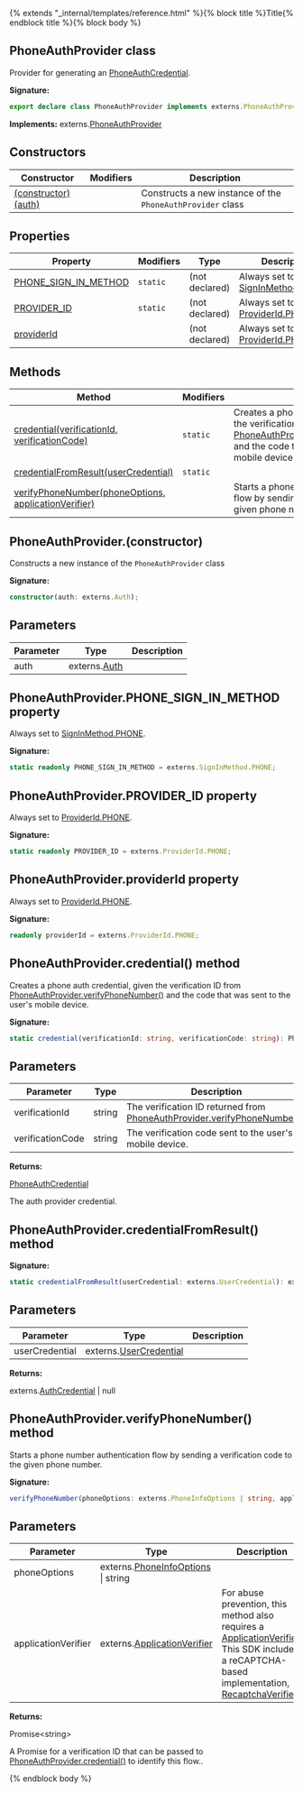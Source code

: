 {% extends "_internal/templates/reference.html" %}{% block title %}Title{% endblock title %}{% block body %}
## PhoneAuthProvider class

Provider for generating an [PhoneAuthCredential](./auth.phoneauthcredential.md#phoneauthcredential_class)<!-- -->.

<b>Signature:</b>

```typescript
export declare class PhoneAuthProvider implements externs.PhoneAuthProvider 
```
<b>Implements:</b> externs.[PhoneAuthProvider](./auth-types.phoneauthprovider.md#phoneauthprovider_class)

## Constructors

|  Constructor | Modifiers | Description |
|  --- | --- | --- |
|  [(constructor)(auth)](./auth.phoneauthprovider.md#phoneauthproviderconstructor) |  | Constructs a new instance of the <code>PhoneAuthProvider</code> class |

## Properties

|  Property | Modifiers | Type | Description |
|  --- | --- | --- | --- |
|  [PHONE\_SIGN\_IN\_METHOD](./auth.phoneauthprovider.md#phoneauthproviderphone_sign_in_method_property) | <code>static</code> | (not declared) | Always set to [SignInMethod.PHONE](./auth-types.md#signinmethodphone_enummember)<!-- -->. |
|  [PROVIDER\_ID](./auth.phoneauthprovider.md#phoneauthproviderprovider_id_property) | <code>static</code> | (not declared) | Always set to [ProviderId.PHONE](./auth-types.md#provideridphone_enummember)<!-- -->. |
|  [providerId](./auth.phoneauthprovider.md#phoneauthproviderproviderid_property) |  | (not declared) | Always set to [ProviderId.PHONE](./auth-types.md#provideridphone_enummember)<!-- -->. |

## Methods

|  Method | Modifiers | Description |
|  --- | --- | --- |
|  [credential(verificationId, verificationCode)](./auth.phoneauthprovider.md#phoneauthprovidercredential_method) | <code>static</code> | Creates a phone auth credential, given the verification ID from [PhoneAuthProvider.verifyPhoneNumber()](./auth.phoneauthprovider.md#phoneauthproviderverifyphonenumber_method) and the code that was sent to the user's mobile device. |
|  [credentialFromResult(userCredential)](./auth.phoneauthprovider.md#phoneauthprovidercredentialfromresult_method) | <code>static</code> |  |
|  [verifyPhoneNumber(phoneOptions, applicationVerifier)](./auth.phoneauthprovider.md#phoneauthproviderverifyphonenumber_method) |  | Starts a phone number authentication flow by sending a verification code to the given phone number. |

## PhoneAuthProvider.(constructor)

Constructs a new instance of the `PhoneAuthProvider` class

<b>Signature:</b>

```typescript
constructor(auth: externs.Auth);
```

## Parameters

|  Parameter | Type | Description |
|  --- | --- | --- |
|  auth | externs.[Auth](./auth-types.auth.md#auth_interface) |  |

## PhoneAuthProvider.PHONE\_SIGN\_IN\_METHOD property

Always set to [SignInMethod.PHONE](./auth-types.md#signinmethodphone_enummember)<!-- -->.

<b>Signature:</b>

```typescript
static readonly PHONE_SIGN_IN_METHOD = externs.SignInMethod.PHONE;
```

## PhoneAuthProvider.PROVIDER\_ID property

Always set to [ProviderId.PHONE](./auth-types.md#provideridphone_enummember)<!-- -->.

<b>Signature:</b>

```typescript
static readonly PROVIDER_ID = externs.ProviderId.PHONE;
```

## PhoneAuthProvider.providerId property

Always set to [ProviderId.PHONE](./auth-types.md#provideridphone_enummember)<!-- -->.

<b>Signature:</b>

```typescript
readonly providerId = externs.ProviderId.PHONE;
```

## PhoneAuthProvider.credential() method

Creates a phone auth credential, given the verification ID from [PhoneAuthProvider.verifyPhoneNumber()](./auth.phoneauthprovider.md#phoneauthproviderverifyphonenumber_method) and the code that was sent to the user's mobile device.

<b>Signature:</b>

```typescript
static credential(verificationId: string, verificationCode: string): PhoneAuthCredential;
```

## Parameters

|  Parameter | Type | Description |
|  --- | --- | --- |
|  verificationId | string | The verification ID returned from [PhoneAuthProvider.verifyPhoneNumber()](./auth.phoneauthprovider.md#phoneauthproviderverifyphonenumber_method)<!-- -->. |
|  verificationCode | string | The verification code sent to the user's mobile device. |

<b>Returns:</b>

[PhoneAuthCredential](./auth.phoneauthcredential.md#phoneauthcredential_class)

The auth provider credential.

## PhoneAuthProvider.credentialFromResult() method

<b>Signature:</b>

```typescript
static credentialFromResult(userCredential: externs.UserCredential): externs.AuthCredential | null;
```

## Parameters

|  Parameter | Type | Description |
|  --- | --- | --- |
|  userCredential | externs.[UserCredential](./auth-types.usercredential.md#usercredential_interface) |  |

<b>Returns:</b>

externs.[AuthCredential](./auth-types.authcredential.md#authcredential_class) \| null

## PhoneAuthProvider.verifyPhoneNumber() method

Starts a phone number authentication flow by sending a verification code to the given phone number.

<b>Signature:</b>

```typescript
verifyPhoneNumber(phoneOptions: externs.PhoneInfoOptions | string, applicationVerifier: externs.ApplicationVerifier): Promise<string>;
```

## Parameters

|  Parameter | Type | Description |
|  --- | --- | --- |
|  phoneOptions | externs.[PhoneInfoOptions](./auth-types.md#phoneinfooptions_type) \| string |  |
|  applicationVerifier | externs.[ApplicationVerifier](./auth-types.applicationverifier.md#applicationverifier_interface) | For abuse prevention, this method also requires a [ApplicationVerifier](./auth-types.applicationverifier.md#applicationverifier_interface)<!-- -->. This SDK includes a reCAPTCHA-based implementation, [RecaptchaVerifier](./auth.recaptchaverifier.md#recaptchaverifier_class)<!-- -->. |

<b>Returns:</b>

Promise&lt;string&gt;

A Promise for a verification ID that can be passed to [PhoneAuthProvider.credential()](./auth.phoneauthprovider.md#phoneauthprovidercredential_method) to identify this flow..

{% endblock body %}
